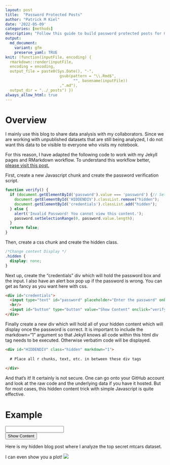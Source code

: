 ```yaml
---
layout: post
title:  "Password Protected Posts"
author: "Patrick M Kiel"
date: '2022-05-09'
categories: [methods]
description: "Follow this guide to build password protected posts for GitHub Pages hosted Jekyll blogs using this simple Javascript code."
output:
  md_document:
    variant: gfm
    preserve_yaml: TRUE
knit: (function(inputFile, encoding) {
  rmarkdown::render(inputFile, 
  encoding = encoding, 
  output_file = paste0(Sys.Date(), "-",
                        gsub(pattern = "\\.Rmd$",
                              "", basename(inputFile))
                        ,".md"), 
  output_dir = "../_posts") })
always_allow_html: true
---
```


<script type="text/javascript">
function verify() {
  if (document.getElementById('password').value === 'password') {
    document.getElementById('HIDDENDIV').classList.remove("hidden"); 
    document.getElementById('credentials').classList.add("hidden"); // Hide the div containing the credentials
  } else {
    alert('Invalid Password! You cannot view this content.');
    password.setSelectionRange(0, password.value.length);
  }
  return false;
}
</script>
<style type="text/css">
Change content Display
.hidden {
  display: none;
}
</style>

# Overview

I mainly use this blog to share data analysis with my collaborators.
Since we are working with unpublished datasets that are still being
analyzed, I do not want this data to be visible to everyone who visits
my notebook.

For this reason, I have adapted the following code to work with my
Jekyll pages and RMarkdown workflow. To understand this workflow better,
[please visit this
post.](https://patrickmkiel.com/notebook/methods/RMarkdown2Jekyll/)

First, create a new Javascript chunk and create the password
verification script.

``` js
function verify() {
  if (document.getElementById('password').value === 'password') {// Set the desired password here
    document.getElementById('HIDDENDIV').classList.remove("hidden"); 
    document.getElementById('credentials').classList.add("hidden"); 
  } else {
    alert('Invalid Password! You cannot view this content.');
    password.setSelectionRange(0, password.value.length);
  }
  return false;
}
```

Then, create a css chunk and create the hidden class.

``` css
/*Change content Display */ 
.hidden {
  display: none;
}
```

Next up, create the “credentials” div which will hold the password box
and the input. I also have an alert box pop up if the password is wrong.
You can get as fancy as you want here with css.

``` html
<div id="credentials">
  <input type="text" id="password" placeholder="Enter the password" onkeydown="if (event.keyCode == 13) verify()" />
  <br/>
  <input id="button" type="button" value="Show Content" onclick="verify()" />
</div>
```

Finally create a new div which will hold all of your hidden content
which will display once the password is correct. It is important to
include the markdown=“1” argument so that Jekyll knows all code within
this html div tag needs to be executed. Otherwise verbatim code will be
displayed.

``` html
<div id="HIDDENDIV" class="hidden" markdown="1">
  
  # Place all r chunks, text, etc. in between these div tags
  
</div>
```

And that’s it! It certainly is not secure. One can go onto your GitHub
account and look at the raw code and the underlying data if you have it
hosted. But for most cases, this hidden content trick with simple
Javascript is quite effective.

# Example

<!-- The password box -->

<div id="credentials">

<input type="text" id="password" onkeydown="if (event.keyCode == 13) verify()" />
<br/>
<input id="button" type="button" value="Show Content" onclick="verify()" />

</div>

<!-- The content we want to show after password -->

<div id="HIDDENDIV" class="hidden" markdown="1">

Here is my hidden blog post where I analyze the top secret mtcars
dataset.

I can even show you a plot! ![](/notebook/images/tesing-1.png)<!-- -->

</div>
